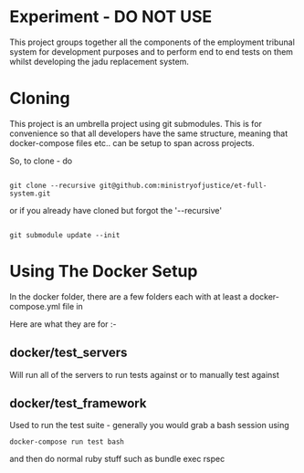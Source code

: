 # Experiment - DO NOT USE

This project groups together all the components of the employment tribunal
system for development purposes and to perform end to end tests on them 
whilst developing the jadu replacement system.

# Cloning

This project is an umbrella project using git submodules.  This is for convenience so that all developers have the
same structure, meaning that docker-compose files etc.. can be setup to span across projects.

So, to clone - do 

```

git clone --recursive git@github.com:ministryofjustice/et-full-system.git

```

or if you already have cloned but forgot the '--recursive'

```

git submodule update --init

```


# Using The Docker Setup

In the docker folder, there are a few folders each with at least a docker-compose.yml file in

Here are what they are for :-

## docker/test_servers

Will run all of the servers to run tests against or to manually test against

## docker/test_framework

Used to run the test suite - generally you would grab a bash session using

```
docker-compose run test bash
```

and then do normal ruby stuff such as bundle exec rspec